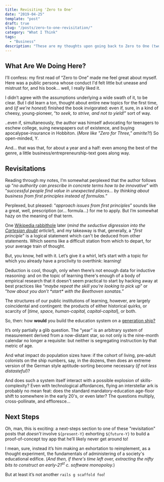 ```yaml
---
title: Revisiting 'Zero to One'
date: "2019-04-25"
template: "post"
draft: true
slug: "/posts/zero-to-one-revisitation/"
category: "What I Think"
tags:
  - "Business"
description: "These are my thoughts upon going back to Zero to One (two startups and one innovation lab down my personal Via Dolorosa.)"
---
```


## What Are We Doing Here?

I’ll confess: my first read of “Zero to One” made me feel great about myself. Here was a public persona whose conduct I'd felt little but unease and mistrust for, and his book... well, I really liked it. 

I didn’t agree with the assumptions underlying a wide swath of it, to be clear. But I did learn a ton, thought about entire new topics for the first time, and (_if we're honest_) finished the book invigorated: even if, sure, in a kind of cheesy, young-pioneer, “_to seek, to strive, and not to yield!_” sort of way.

..even if, simultaneously, the author was himself advocating for teenagers to eschew college, suing newspapers out of existence, and buying apocalypse-insurance in Hobbiton. (_More like "Zero for Three," amirite?!_) So open-minded, Y.

And... that was that, for about a year and a half: even among the best of the genre, a little business/entrepreneurship-text goes along way.

## Revisitations

Reading through my notes, I’m somewhat perplexed that the author follows up “_no authority can prescribe in concrete terms how to be innovative_” with “_successful people find value in unexpected places... by thinking about business from first principles instead of formulas._” 

Perplexed, but pleased: “_approach issues from first principles_” sounds like a great, well, prescription (or... formula...) for me to apply. But I’m somewhat hazy on the meaning of that term. 

One [Wikipedia rabbithole](https://en.wikipedia.org/wiki/First_principle) later (_mind the seductive digression into the [Cartesian doubt](https://en.wikipedia.org/wiki/Cartesian_doubt) article!_), and my takeaway is that, generally, a "_first principle_" is a logical statement which can't be deduced from other statements. Which seems like a difficult station from which to depart, for your average train of thought.

But, you know, hell with it. Let’s give it a whirl, let’s start with a topic for which you already have a proclivity to overthink: learning! 

Deduction is cool, though, only when there’s not enough data for inductive reasoning: and on the topic of learning there's enough of a body of empirical research that it doesn't seem practical to start by hacking away at best practices like “_maybe repeat the skill you’re looking to pick up_” or “_how about you don’t \*start\* with the Beethoven sonatas._” 

The structures of our public institutions of learning, however, are largely coincidental and contingent: the products of either historical quirks, or scarcity of [_time, space, human-capital, capital-capital_], or both.

So, then: how **would** you build the education system on a [generation ship?](https://en.wikipedia.org/wiki/Generation_ship)

It’s only partially a glib question. The “year” is an arbitrary system of measurement derived from a now-distant star, so not only is the nine-month calendar no longer a requisite: but neither is segregating instruction by that metric of age.

And what impact do population sizes have: if the cohort of living, pre-adult colonists on the ship numbers, say, in the dozens, then does an extreme version of the German style aptitude-sorting become necessary (_if not less distasteful_)?

And does such a system itself interact with a possible explosion of skills-complexity? Even with technological affordances, flying an interstellar ark is probably no mean feat: does the standard mandatory-education age-floor shift to somewhere in the early 20's, or even later? The questions multiply, cross-pollinate, and effloresce...

## Next Steps

Oh, man, this is exciting: a next-steps section to one of these "revisitation" posts that _doesn’t_ involve `${present-Y}` exhorting `${future-Y}` to build a proof-of-concept toy app that he’ll likely never get around to!

I mean, sure, instead it’s him making an exhortation to reimplement, as a thought experiment, the fundamentals of administering of a society's educational edifice. (_And then, if there's time left over, extracting the nifty bits to construct an early-21<sup>st</sup> c. software monopoloy._)

But at least it’s not another `rails g scaffold foo`!